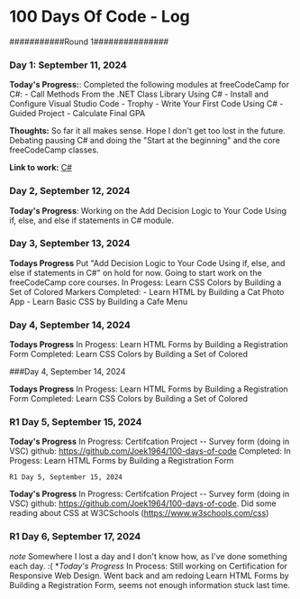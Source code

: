# 100 Days Of Code - Log

###########Round 1###############
### Day 1: September 11, 2024

**Today's Progress:**: Completed the following modules at freeCodeCamp for C#:
                      - Call Methods From the .NET Class Library Using C#
                      - Install and Configure Visual Studio Code
                      - Trophy - Write Your First Code Using C#
                      - Guided Project - Calculate Final GPA

**Thoughts:** So far it all makes sense. Hope I don't get too lost in the future. Debating pausing C# and doing the "Start at the beginning" and the core freeCodeCamp classes.

**Link to work:** [C#](https://www.freecodecamp.org/learn/foundational-c-sharp-with-microsoft/create-and-run-simple-c-sharp-console-applications/call-methods-from-the-dot-net-class-library-using-c-sharp)

### Day 2, September 12, 2024

**Today's Progress**: Working on the Add Decision Logic to Your Code Using if, else, and else if statements in C# module.

### Day 3, September 13, 2024

**Todays Progress** Put "Add Decision Logic to Your Code Using if, else, and else if statements in C#" on hold for now. Going to start
                    work on the freeCodeCamp core courses.
                    In Progess: Learn CSS Colors by Building a Set of Colored Markers
                    Completed:
                        - Learn HTML by Building a Cat Photo App
                        - Learn Basic CSS by Building a Cafe Menu

### Day 4, September 14, 2024

**Todays Progress** In Progess: Learn HTML Forms by Building a Registration Form
                Completed: Learn CSS Colors by Building a Set of Colored 

###Day 4, September 14, 2024

**Todays Progress** In Progess: Learn HTML Forms by Building a Registration Form 
Completed: Learn CSS Colors by Building a Set of Colored

### R1 Day 5, September 15, 2024
**Today's Progress** In Progress: Certifcation Project -- Survey form (doing in VSC) github: https://github.com/Joek1964/100-days-of-code
    Completed: In Progess: Learn HTML Forms by Building a Registration Form 

    R1 Day 5, September 15, 2024
**Today's Progress** In Progress: Certifcation Project -- Survey form (doing in VSC) github: https://github.com/Joek1964/100-days-of-code. Did some reading about CSS at W3CSchools (https://www.w3schools.com/css)

### R1 Day 6, September 17, 2024
*note* Somewhere I lost a day and I don't know how, as I've done something each day. :(
**Today's Progress* In Process: Still working on Certification for Responsive Web Design. Went back and am redoing Learn HTML Forms by Building a Registration Form, seems not enough information stuck last time.  

